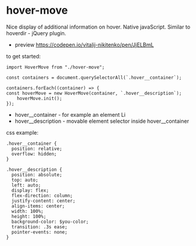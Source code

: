 # hover-move
  Nice display of additional information on hover. Native javaScript. Similar to hoverdir - jQuery plugin.
  
  - preview https://codepen.io/vitalij-nikitenko/pen/JjELBmL

to get started:

```
import HoverMove from "./hover-move";

const containers = document.querySelectorAll(`.hover__container`);

containers.forEach((container) => {
const hoverMove = new HoverMove(container, `.hover__description`);
    hoverMove.init();
});
```

- hover__container - for example an element Li
- hover__description - movable element selector inside hover__container

css example:

```
.hover__container {
  position: relative;
  overflow: hidden;
}

.hover__description {
  position: absolute;
  top: auto;
  left: auto;
  display: flex;
  flex-direction: column;
  justify-content: center;
  align-items: center;
  width: 100%;
  height: 100%;
  background-color: $you-color;
  transition: .3s ease;
  pointer-events: none;
}

```
